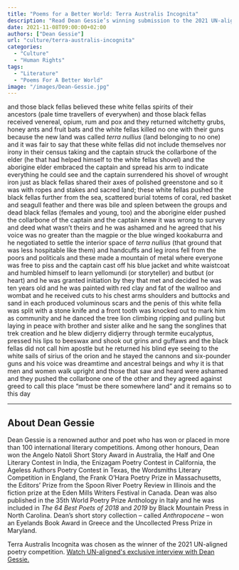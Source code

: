 ```yaml
---
title: "Poems for a Better World: Terra Australis Incognita"
description: "Read Dean Gessie’s winning submission to the 2021 UN-aligned poetry competition."
date: 2021-11-08T09:00:00+02:00
authors: ["Dean Gessie"]
url: "culture/terra-australis-incognita"
categories: 
  - "Culture"
  - "Human Rights"
tags: 
  - "Literature"
  - "Poems For A Better World"
image: "/images/Dean-Gessie.jpg"
---
```


and those black fellas believed these white fellas spirits of their ancestors (pale time travellers of everywhen) and those black fellas received venereal, opium, rum and pox and they returned witchetty grubs, honey ants and fruit bats and the white fellas killed no one with their guns because the new land was called _terra nullius_ (land belonging to no one) and it was fair to say that these white fellas did not include themselves nor irony in their census taking and the captain struck the collarbone of the elder (he that had helped himself to the white fellas shovel) and the aborigine elder embraced the captain and spread his arm to indicate everything he could see and the captain surrendered his shovel of wrought iron just as black fellas shared their axes of polished greenstone and so it was with ropes and stakes and sacred land; these white fellas pushed the black fellas further from the sea, scattered burial totems of coral, red basket and seagull feather and there was bile and spleen between the groups and dead black fellas (females and young, too) and the aborigine elder pushed the collarbone of the captain and the captain knew it was wrong to survey and deed what wasn’t theirs and he was ashamed and he agreed that his voice was no greater than the magpie or the blue winged kookaburra and he negotiated to settle the interior space of _terra nullius_ (that ground that was less hospitable like them) and handcuffs and leg irons fell from the poors and politicals and these made a mountain of metal where everyone was free to piss and the captain cast off his blue jacket and white waistcoat and humbled himself to learn yellomundi (or storyteller) and butbut (or heart) and he was granted initiation by they that met and decided he was ten years old and he was painted with red clay and fat of the wallroo and wombat and he received cuts to his chest arms shoulders and buttocks and sand in each produced voluminous scars and the penis of this white fella was split with a stone knife and a front tooth was knocked out to mark him as community and he danced the tree lion climbing ripping and pulling but laying in peace with brother and sister alike and he sang the songlines that trek creation and he blew didjerry didjerry through termite eucalyptus, pressed his lips to beeswax and shook out grins and guffaws and the black fellas did not call him apostle but he returned his blind eye seeing to the white sails of sirius of the orion and he stayed the cannons and six-pounder guns and his voice was dreamtime and ancestral beings and why it is that men and women walk upright and those that saw and heard were ashamed and they pushed the collarbone one of the other and they agreed against greed to call this place “must be there somewhere land” and it remains so to this day

* * *

## About Dean Gessie

Dean Gessie is a renowned author and poet who has won or placed in more than 100 international literary competitions. Among other honours, Dean won the Angelo Natoli Short Story Award in Australia, the Half and One Literary Contest in India, the Enizagam Poetry Contest in California, the Ageless Authors Poetry Contest in Texas, the Wordsmiths Literary Competition in England, the Frank O’Hara Poetry Prize in Massachusetts, the Editors’ Prize from the Spoon River Poetry Review in Illinois and the fiction prize at the Eden Mills Writers Festival in Canada. Dean was also published in the 35th World Poetry Prize Anthology in Italy and he was included in _The 64 Best Poets of 2018_ and _2019_ by Black Mountain Press in North Carolina. Dean’s short story collection – called _Anthropocene_ – won an Eyelands Book Award in Greece and the Uncollected Press Prize in Maryland. 

Terra Australis Incognita was chosen as the winner of the 2021 UN-aligned poetry competition. [Watch UN-aligned's exclusive interview with Dean Gessie.](https://un-aligned.org/culture/dean-gessie-on-terra-australis-incognita/)

